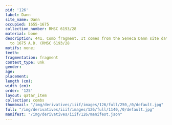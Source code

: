 ```yaml
---
pid: '126'
label: Dann
site_name: Dann
occupied: 1655-1675
collection_number: RMSC 6193/28
material: bone
description: 441. Comb fragment. It comes from the Seneca Dann site dating from 1655
  to 1675 A.D. (RMSC 6193/28
motifs: none;
teeth:
fragmentation: fragment
context_type: unk
gender:
age:
placement:
length (cm):
width (cm):
order: '125'
layout: qatar_item
collection: combs
thumbnail: "/img/derivatives/iiif/images/126/full/250,/0/default.jpg"
full: "/img/derivatives/iiif/images/126/full/1140,/0/default.jpg"
manifest: "/img/derivatives/iiif/126/manifest.json"
---
```

